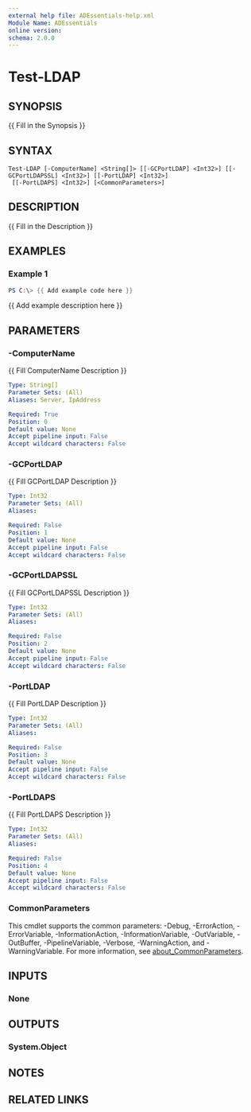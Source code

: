 ```yaml
---
external help file: ADEssentials-help.xml
Module Name: ADEssentials
online version:
schema: 2.0.0
---
```


# Test-LDAP

## SYNOPSIS
{{ Fill in the Synopsis }}

## SYNTAX

```
Test-LDAP [-ComputerName] <String[]> [[-GCPortLDAP] <Int32>] [[-GCPortLDAPSSL] <Int32>] [[-PortLDAP] <Int32>]
 [[-PortLDAPS] <Int32>] [<CommonParameters>]
```

## DESCRIPTION
{{ Fill in the Description }}

## EXAMPLES

### Example 1
```powershell
PS C:\> {{ Add example code here }}
```

{{ Add example description here }}

## PARAMETERS

### -ComputerName
{{ Fill ComputerName Description }}

```yaml
Type: String[]
Parameter Sets: (All)
Aliases: Server, IpAddress

Required: True
Position: 0
Default value: None
Accept pipeline input: False
Accept wildcard characters: False
```

### -GCPortLDAP
{{ Fill GCPortLDAP Description }}

```yaml
Type: Int32
Parameter Sets: (All)
Aliases:

Required: False
Position: 1
Default value: None
Accept pipeline input: False
Accept wildcard characters: False
```

### -GCPortLDAPSSL
{{ Fill GCPortLDAPSSL Description }}

```yaml
Type: Int32
Parameter Sets: (All)
Aliases:

Required: False
Position: 2
Default value: None
Accept pipeline input: False
Accept wildcard characters: False
```

### -PortLDAP
{{ Fill PortLDAP Description }}

```yaml
Type: Int32
Parameter Sets: (All)
Aliases:

Required: False
Position: 3
Default value: None
Accept pipeline input: False
Accept wildcard characters: False
```

### -PortLDAPS
{{ Fill PortLDAPS Description }}

```yaml
Type: Int32
Parameter Sets: (All)
Aliases:

Required: False
Position: 4
Default value: None
Accept pipeline input: False
Accept wildcard characters: False
```

### CommonParameters
This cmdlet supports the common parameters: -Debug, -ErrorAction, -ErrorVariable, -InformationAction, -InformationVariable, -OutVariable, -OutBuffer, -PipelineVariable, -Verbose, -WarningAction, and -WarningVariable. For more information, see [about_CommonParameters](http://go.microsoft.com/fwlink/?LinkID=113216).

## INPUTS

### None

## OUTPUTS

### System.Object
## NOTES

## RELATED LINKS

